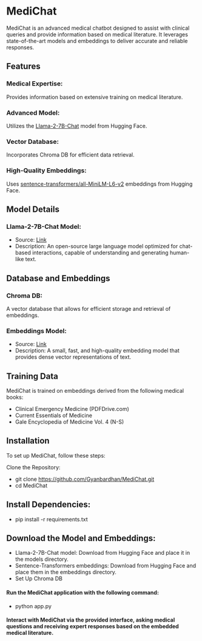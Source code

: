 # MediChat
MediChat is an advanced medical chatbot designed to assist with clinical queries and provide information based on medical literature. It leverages state-of-the-art models and embeddings to deliver accurate and reliable responses.

## Features
### Medical Expertise: 
Provides information based on extensive training on medical literature.
### Advanced Model: 
Utilizes the [Llama-2-7B-Chat](https://huggingface.co/TheBloke/Llama-2-7B-Chat-GGML) model from Hugging Face.
### Vector Database: 
Incorporates Chroma DB for efficient data retrieval.
### High-Quality Embeddings: 
Uses [sentence-transformers/all-MiniLM-L6-v2](https://huggingface.co/sentence-transformers/all-MiniLM-L6-v2) embeddings from Hugging Face.
## Model Details
### Llama-2-7B-Chat Model:
- Source: [Link](https://huggingface.co/TheBloke/Llama-2-7B-Chat-GGML/blob/main/llama-2-7b-chat.ggmlv3.q4_0.bin)
- Description: An open-source large language model optimized for chat-based interactions, capable of understanding and generating human-like text.
## Database and Embeddings
### Chroma DB: 
A vector database that allows for efficient storage and retrieval of embeddings.
### Embeddings Model:
- Source: [Link](https://huggingface.co/sentence-transformers/all-MiniLM-L6-v2)
- Description: A small, fast, and high-quality embedding model that provides dense vector representations of text.
## Training Data
MediChat is trained on embeddings derived from the following medical books:

- Clinical Emergency Medicine (PDFDrive.com)
- Current Essentials of Medicine
- Gale Encyclopedia of Medicine Vol. 4 (N-S)
## Installation
To set up MediChat, follow these steps:

Clone the Repository:

- git clone https://github.com/Gyanbardhan/MediChat.git
- cd MediChat
## Install Dependencies:


- pip install -r requirements.txt
## Download the Model and Embeddings:

- Llama-2-7B-Chat model: Download from Hugging Face and place it in the models directory.
- Sentence-Transformers embeddings: Download from Hugging Face and place them in the embeddings directory.
- Set Up Chroma DB

#### Run the MediChat application with the following command:


- python app.py
#### Interact with MediChat via the provided interface, asking medical questions and receiving expert responses based on the embedded medical literature.
